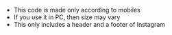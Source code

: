 - This code is made only according to mobiles
- If you use it in PC, then size may vary
- This only includes a header and a footer of Instagram

